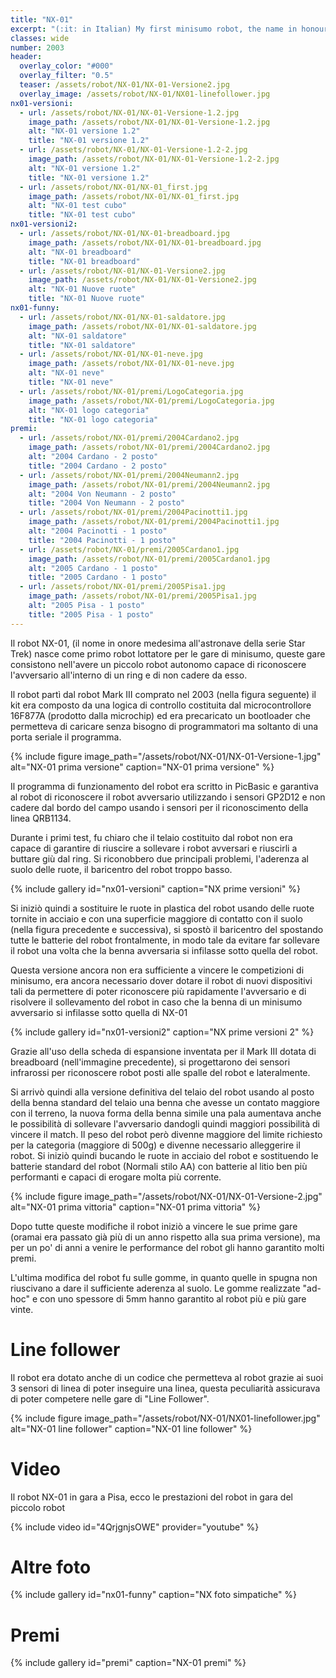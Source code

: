 ```yaml
---
title: "NX-01"
excerpt: "(:it: in Italian) My first minisumo robot, the name in honour of the Star Trek starship, was built with a Mark III board, and used two infrared sensors. A curved blade was projected to lift off the minisumo enemy. The code written inside micro was PicBasic a embedded version of basic."
classes: wide
number: 2003
header:
  overlay_color: "#000"
  overlay_filter: "0.5"
  teaser: /assets/robot/NX-01/NX-01-Versione2.jpg
  overlay_image: /assets/robot/NX-01/NX01-linefollower.jpg
nx01-versioni:
  - url: /assets/robot/NX-01/NX-01-Versione-1.2.jpg
    image_path: /assets/robot/NX-01/NX-01-Versione-1.2.jpg
    alt: "NX-01 versione 1.2"
    title: "NX-01 versione 1.2"
  - url: /assets/robot/NX-01/NX-01-Versione-1.2-2.jpg
    image_path: /assets/robot/NX-01/NX-01-Versione-1.2-2.jpg
    alt: "NX-01 versione 1.2"
    title: "NX-01 versione 1.2"
  - url: /assets/robot/NX-01/NX-01_first.jpg
    image_path: /assets/robot/NX-01/NX-01_first.jpg
    alt: "NX-01 test cubo"
    title: "NX-01 test cubo"
nx01-versioni2:
  - url: /assets/robot/NX-01/NX-01-breadboard.jpg
    image_path: /assets/robot/NX-01/NX-01-breadboard.jpg
    alt: "NX-01 breadboard"
    title: "NX-01 breadboard"
  - url: /assets/robot/NX-01/NX-01-Versione2.jpg
    image_path: /assets/robot/NX-01/NX-01-Versione2.jpg
    alt: "NX-01 Nuove ruote"
    title: "NX-01 Nuove ruote"
nx01-funny:
  - url: /assets/robot/NX-01/NX-01-saldatore.jpg
    image_path: /assets/robot/NX-01/NX-01-saldatore.jpg
    alt: "NX-01 saldatore"
    title: "NX-01 saldatore"
  - url: /assets/robot/NX-01/NX-01-neve.jpg
    image_path: /assets/robot/NX-01/NX-01-neve.jpg
    alt: "NX-01 neve"
    title: "NX-01 neve"
  - url: /assets/robot/NX-01/premi/LogoCategoria.jpg
    image_path: /assets/robot/NX-01/premi/LogoCategoria.jpg
    alt: "NX-01 logo categoria"
    title: "NX-01 logo categoria"
premi:
  - url: /assets/robot/NX-01/premi/2004Cardano2.jpg
    image_path: /assets/robot/NX-01/premi/2004Cardano2.jpg
    alt: "2004 Cardano - 2 posto"
    title: "2004 Cardano - 2 posto"
  - url: /assets/robot/NX-01/premi/2004Neumann2.jpg
    image_path: /assets/robot/NX-01/premi/2004Neumann2.jpg
    alt: "2004 Von Neumann - 2 posto"
    title: "2004 Von Neumann - 2 posto"
  - url: /assets/robot/NX-01/premi/2004Pacinotti1.jpg
    image_path: /assets/robot/NX-01/premi/2004Pacinotti1.jpg
    alt: "2004 Pacinotti - 1 posto"
    title: "2004 Pacinotti - 1 posto"
  - url: /assets/robot/NX-01/premi/2005Cardano1.jpg
    image_path: /assets/robot/NX-01/premi/2005Cardano1.jpg
    alt: "2005 Cardano - 1 posto"
    title: "2005 Cardano - 1 posto"
  - url: /assets/robot/NX-01/premi/2005Pisa1.jpg
    image_path: /assets/robot/NX-01/premi/2005Pisa1.jpg
    alt: "2005 Pisa - 1 posto"
    title: "2005 Pisa - 1 posto"
---
```


Il robot NX-01, (il nome in onore medesima all'astronave della serie Star Trek) nasce come primo robot lottatore per le gare di minisumo, queste gare consistono nell'avere un piccolo robot autonomo capace di riconoscere l'avversario all'interno di un ring e di non cadere da esso.

Il robot partì dal robot Mark III comprato nel 2003 (nella figura seguente) il kit era composto da una logica di controllo costituita dal microcontrollore 16F877A (prodotto dalla microchip) ed era precaricato un bootloader che permetteva di caricare senza bisogno di programmatori ma soltanto di una porta seriale il programma.

{% include figure image_path="/assets/robot/NX-01/NX-01-Versione-1.jpg" alt="NX-01 prima versione" caption="NX-01 prima versione" %}

Il programma di funzionamento del robot era scritto in PicBasic e garantiva al robot di riconoscere il robot avversario utilizzando i sensori GP2D12 e non cadere dal bordo del campo usando i sensori per il riconoscimento della linea QRB1134.

Durante i primi test, fu chiaro che il telaio costituito dal robot non era capace di garantire di riuscire a sollevare i robot avversari e riuscirli a buttare giù dal ring. Si riconobbero due principali problemi, l'aderenza al suolo delle ruote, il baricentro del robot troppo basso.

{% include gallery id="nx01-versioni" caption="NX prime versioni" %}

Si iniziò quindi a sostituire le ruote in plastica del robot usando delle ruote tornite in acciaio e con una superficie maggiore di contatto con il suolo (nella figura precedente e successiva), si spostò il baricentro del spostando tutte le batterie del robot frontalmente, in modo tale da evitare far sollevare il robot una volta che la benna avversaria si infilasse sotto quella del robot.

Questa versione ancora non era sufficiente a vincere le competizioni di minisumo, era ancora necessario dover dotare il robot di nuovi dispositivi tali da permettere di poter riconoscere più rapidamente l'avversario e di risolvere il sollevamento del robot in caso che la benna di un minisumo avversario si infilasse sotto quella di NX-01

{% include gallery id="nx01-versioni2" caption="NX prime versioni 2" %}

Grazie all'uso della scheda di espansione inventata per il Mark III dotata di breadboard (nell'immagine precedente), si progettarono dei sensori infrarossi per riconoscere robot posti alle spalle del robot e lateralmente.

Si arrivò quindi alla versione definitiva del telaio del robot usando al posto della benna standard del telaio una benna che avesse un contato maggiore con il terreno, la nuova forma della benna simile una pala aumentava anche le possibilità di sollevare l'avversario dandogli quindi maggiori possibilità di vincere il match. Il peso del robot però divenne maggiore del limite richiesto per la categoria (maggiore di 500g) e divenne necessario alleggerire il robot. Si iniziò quindi bucando le ruote in acciaio del robot e sostituendo le batterie standard del robot (Normali stilo AA) con batterie al litio ben più performanti e capaci di erogare molta più corrente.

{% include figure image_path="/assets/robot/NX-01/NX-01-Versione-2.jpg" alt="NX-01 prima vittoria" caption="NX-01 prima vittoria" %}

Dopo tutte queste modifiche il robot iniziò a vincere le sue prime gare (oramai era passato già più di un anno rispetto alla sua prima versione), ma per un po' di anni a venire le performance del robot gli hanno garantito molti premi.

L'ultima modifica del robot fu sulle gomme, in quanto quelle in spugna non riuscivano a dare il sufficiente aderenza al suolo. Le gomme realizzate "ad-hoc" e con uno spessore di 5mm hanno garantito al robot più e più gare vinte.

# Line follower

Il robot era dotato anche di un codice che permetteva al robot grazie ai suoi 3 sensori di linea di poter inseguire una linea, questa peculiarità assicurava di poter competere nelle gare di "Line Follower".

{% include figure image_path="/assets/robot/NX-01/NX01-linefollower.jpg" alt="NX-01 line follower" caption="NX-01 line follower" %}

# Video

Il robot NX-01 in gara a Pisa, ecco le prestazioni del robot in gara del piccolo robot

{% include video id="4QrjgnjsOWE" provider="youtube" %}

# Altre foto

{% include gallery id="nx01-funny" caption="NX foto simpatiche" %}

# Premi

{% include gallery id="premi" caption="NX-01 premi" %}
